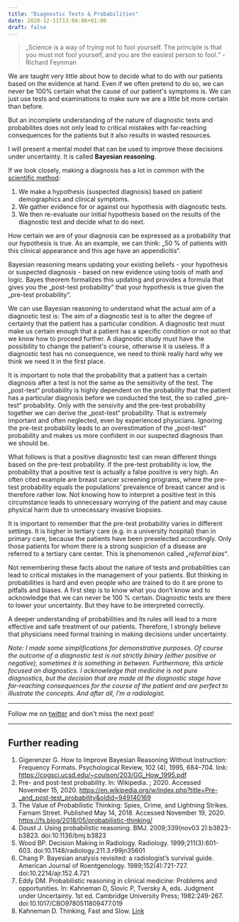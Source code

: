 ```yaml
---
title: "Diagnostic Tests & Probabilities"
date: 2020-12-11T13:04:06+01:00
draft: false
---
```



> „Science is a way of trying not to fool yourself. The principle is that you must not fool yourself, and you are the easiest person to fool.“ - Richard Feynman  


We are taught very little about how to decide what to do with our patients based on the evidence at hand. Even if we often pretend to do so, we can never be 100% certain what the cause of our patient's symptoms is. We can just use tests and examinations to make sure we are a little bit more certain than before.

But an incomplete understanding of the nature of diagnostic tests and probabilites does not only lead to critical mistakes with far-reaching consequences for the patients but it also results in wasted resources. 

I will present a mental model that can be used to improve these decisions under uncertainty. It is called **Bayesian reasoning**.

If we look closely, making a diagnosis has a lot in common with the [scientific method](https://www.youtube.com/watch?v=EYPapE-3FRw): 
1. We make a hypothesis (suspected diagnosis) based on patient demographics and clinical symptoms.
2. We gather evidence for or against our hypothesis with diagnostic tests.
3. We then re-evaluate our initial hypothesis based on the results of the diagnostic test and decide what to do next.

How certain we are of your diagnosis can be expressed as a probability that our hypothesis is true. As an example, we can think: „50 % of patients with this clinical appearance and this age have an appendicitis“.

Bayesian reasoning means updating your existing beliefs - your hypothesis or suspected diagnosis - based on new evidence using tools of math and logic. Bayes theorem formalizes this updating and provides a formula that gives you the „post-test probability“ that your hypothesis is true given the „pre-test probability“.

We can use Bayesian reasoning to understand what the actual aim of a diagnostic test is: The aim of a diagnostic test is to alter the degree of certainty that the patient has a particular condition. A diagnostic test must make us certain enough that a patient has a specific condition or not so that we know how to proceed further. A diagnostic study must have the possibility to change the patient's course, otherwise it is useless. If a diagnostic test has no consequence, we need to think really hard why we think we need it in the first place.
		
It is important to note that the probability that a patient has a certain diagnosis after a test is not the same as the sensitivity of the test. The „post-test“ probability is highly dependent on the probability that the patient has a particular diagnosis before we conducted the test, the so called „pre-test“ probability. Only with the sensivity and the pre-test probability together we can derive the „post-test“ probability. That is extremely important and often neglected, even by experienced physicians. Ignoring the pre-test probability leads to an overestimation of the „post-test“ probability and makes us more confident in our suspected diagnosis than we should be.

What follows is that a positive diagnostic test can mean different things based on the pre-test probability. If the pre-test probability is low, the probability that a positive test is actually a false positive is very high. An often cited example are breast cancer screening programs, where the pre-test probability equals the populations’ prevalence of breast cancer and is therefore rather low. Not knowing how to interpret a positive test in this circumstance leads to unnecessary worrying of the patient and may cause physical harm due to unnecessary invasive biopsies.

It is important to remember that the pre-test probability varies in different settings. It is higher in tertiary care (e.g. in a university hospital) than in primary care, because the patients have been preselected accordingly. Only those patients for whom there is a strong suspicion of a disease are referred to a tertiary care center.  This is phenomenon called _„referral bias“_. 

Not remembering these facts about the nature of tests and probabilities can lead to critical mistakes in the management of your patients. But thinking in probabilities is hard and even people who are trained to do it are prone to pitfalls and biases. A first step is to know what you don’t know and to acknowledge that we can never be 100 % certain. Diagnostic tests are there to lower your uncertainty. But they have to be interpreted correctly.  

A deeper understanding of probabilities and its rules will lead to a more effective and safe treatment of our patients. Therefore, I strongly believe that physicians need formal training in making decisions under uncertainty.

_Note: I made some simplifications for demonstrative purposes. Of course the outcome of a diagnostic test is not strictly binary (either positive or negative), sometimes it is something in between. Furthermore, this article focused on diagnostics. I acknowledge that medicine is not pure diagnostics, but the decision that are made at the diagnostic stage have far-reaching consequences for the course of the patient and are perfect to illustrate the concepts. And after all, I’m a radiologist._

---

Follow me on [twitter](https//twitter.com/rasmus1610) and don't miss the next post!

---



## Further reading
1. Gigerenzer G. How to Improve Bayesian Reasoning Without Instruction: Frequency Formats. Psychological Review, 102 (4), 1995, 684–704. link: https://cogsci.ucsd.edu/~coulson/203/GG_How_1995.pdf
2. Pre- and post-test probability. In: Wikipedia. ; 2020. Accessed November 15, 2020. https://en.wikipedia.org/w/index.php?title=Pre-_and_post-test_probability&oldid=949140169
3. The Value of Probabilistic Thinking: Spies, Crime, and Lightning Strikes. Farnam Street. Published May 14, 2018. Accessed November 19, 2020. https://fs.blog/2018/05/probabilistic-thinking/
4. Doust J. Using probabilistic reasoning. BMJ. 2009;339(nov03 2):b3823-b3823. doi:10.1136/bmj.b3823
5. Wood BP. Decision Making in Radiology. Radiology. 1999;211(3):601-603. doi:10.1148/radiology.211.3.r99jn35601
6. Chang P. Bayesian analysis revisited: a radiologist’s survival guide. American Journal of Roentgenology. 1989;152(4):721-727. doi:10.2214/ajr.152.4.721
7. Eddy DM. Probabilistic reasoning in clinical medicine: Problems and opportunities. In: Kahneman D, Slovic P, Tversky A, eds. Judgment under Uncertainty. 1st ed. Cambridge University Press; 1982:249-267. doi:10.1017/CBO9780511809477.019
8. Kahneman D. Thinking, Fast and Slow. [Link](https://www.amazon.com/dp/0374533555/ref=cm_sw_em_r_mt_dp_MdoZFbQCWGKNX)